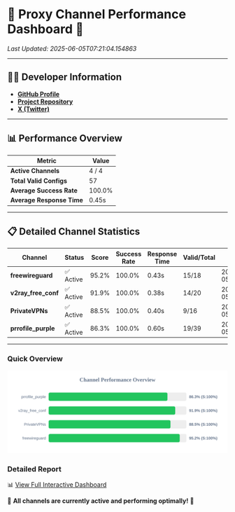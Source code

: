 # 🌟 Proxy Channel Performance Dashboard 🌟

_Last Updated: 2025-06-05T07:21:04.154863_

---

## 👩‍💻 Developer Information

- **[GitHub Profile](https://github.com/4n0nymou3)**  
- **[Project Repository](https://github.com/4n0nymou3/multi-proxy-config-fetcher)**  
- **[X (Twitter)](https://x.com/4n0nymou3)**  

---

## 📊 Performance Overview

| Metric                | Value       |
|-----------------------|-------------|
| **Active Channels**   | 4 / 4       |
| **Total Valid Configs** | 57          |
| **Average Success Rate** | 100.0%      |
| **Average Response Time** | 0.45s       |

---

## 📋 Detailed Channel Statistics

| Channel          | Status     | Score  | Success Rate | Response Time | Valid/Total | Last Success               |
|------------------|------------|--------|--------------|---------------|-------------|----------------------------|
| **freewireguard**  | ✅ Active  | 95.2%  | 100.0% | 0.43s         | 15/18       | 2025-06-05T07:21:04.153154 |
| **v2ray_free_conf**  | ✅ Active  | 91.9%  | 100.0% | 0.38s         | 14/20       | 2025-06-05T07:21:03.262789 |
| **PrivateVPNs**  | ✅ Active  | 88.5%  | 100.0% | 0.40s         | 9/16       | 2025-06-05T07:21:03.698596 |
| **prrofile_purple**  | ✅ Active  | 86.3%  | 100.0% | 0.60s         | 19/39       | 2025-06-05T07:21:02.804125 |

---

### Quick Overview
<div align="center">
  <a href="https://raw.githubusercontent.com/nullluser/NullRepo/refs/heads/main/assets/channel_stats_chart.svg">
    <img src="https://raw.githubusercontent.com/nullluser/NullRepo/refs/heads/main/assets/channel_stats_chart.svg" alt="Source Performance Statistics" width="800">
  </a>
</div>

### Detailed Report
📊 [View Full Interactive Dashboard](https://htmlpreview.github.io/?https://github.com/nullluser/NullRepo/blob/main/assets/performance_report.html)

🎉 **All channels are currently active and performing optimally!** 🎉
